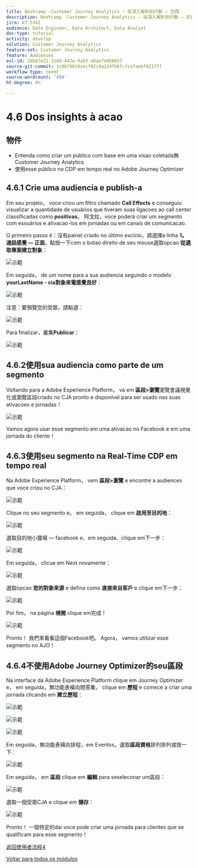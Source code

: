 ```yaml
---
title: Bootcamp -Customer Journey Analytics — 從深入解析到行動 — 巴西
description: Bootcamp -Customer Journey Analytics — 從深入解析到行動 — 巴西
jira: KT-5342
audience: Data Engineer, Data Architect, Data Analyst
doc-type: tutorial
activity: develop
solution: Customer Journey Analytics
feature-set: Customer Journey Analytics
feature: Audiences
exl-id: 28b87e21-3168-447e-9a93-a6ae7e969657
source-git-commit: 3c86f9b19cecf92c9a324fb6fcfcefaebf82177f
workflow-type: tm+mt
source-wordcount: '454'
ht-degree: 0%

---
```


# 4.6 Dos insights à acao

## 物件

- Entenda como criar um público com base em uma visao coletada無Customer Journey Analytics
- 使用esse público no CDP em tempo real no Adobe Journey Optimizer

## 4.6.1 Crie uma audiencia e publish-a

Em seu projeto， voce criou um filtro chamado **Call Effects** e conseguiu visualizar a quantidade de usuários que tiveram suas ligacoes ao call center classificadas como **positivas**。 阿戈拉，voce poderá criar um segmento com essuários e ativacao-los em jornadas ou em canais de comunicacao.

O primeiro passo é：沒有painel criado no último excício，請選擇a linha **1。 通話感覺 — 正面**，點按一下com o botao direito de seu mouse選取opcao **從選取專案建立對象**：

![示範](./images/aud1.png)

Em seguida， de um nome para a sua audiencia seguindo o modelo **yourLastName - cia對象來電感覺良好**：

![示範](./images/aud2.png)

注意：要預覽您的受眾，請點選：

![示範](./images/aud3.png)

Para finalizar，叢集&#x200B;**Publicar**：

![示範](./images/aud4.png)

## 4.6.2使用sua audiencia como parte de um segmento

Voltando para a Adobe Experience Platform， vá em **區段>瀏覽**&#x200B;瀏覽會議視覺化或瀏覽區段criado no CJA pronto e disponível para ser usado nas suas ativacoes e jornadas！

![示範](./images/aud5.png)

Vamos agora usar esse segmento em uma ativacao no Facebook e em uma jornada do cliente！

## 4.6.3使用seu segmento na Real-Time CDP em tempo real

Na Adobe Experience Platform， vem **區段>瀏覽** e encontre a audiences que voce criou no CJA：

![示範](./images/aud6.png)

Clique no seu segmento e， em seguida， clique em **啟用至目的地**：

![示範](./images/aud7.png)

選取目的地小獵場 — facebook e、em seguida、clique em下一步：

![示範](./images/aud8.png)

Em seguida， clicue em Next novamente：

![示範](./images/aud9.png)

選取opcao **您的對象來源** e defina como **直接來自客戶** e clique em下一步：

![示範](./images/aud10.png)

Por fim， na página **檢閱** clique em完成！

![示範](./images/aud11.png)

Pronto！ 我們來看看這個Facebook吧。
Agora， vamos utilizar esse segmento no AJO！

## 4.6.4不使用Adobe Journey Optimizer的seu區段

Na interface da Adobe Experience Platform clique em Journey Optimizer e， em seguida，無功能表橫向問答集， clique em **歷程** e comece a criar uma jornada clicando em **建立歷程**：

![示範](./images/aud20.png)

![示範](./images/aud21.png)

![示範](./images/aud22.png)

Em seguida，無功能表橫向排程，em Eventos，選取&#x200B;**區段資格**&#x200B;排列排列或按一下：

![示範](./images/aud23.png)

Em seguida， em **區段** clique em **編輯** para seseleconar um區段：

![示範](./images/aud24.png)

選取一個受眾CJA e clique em **儲存**：

![示範](./images/aud25.png)

Pronto！ 一個特定的daí voce pode criar uma jornada para clientes que se qualificam para esse segmento！

[返回使用者流程4](./uc4.md)

[Voltar para todos os módulos](./../../overview.md)
